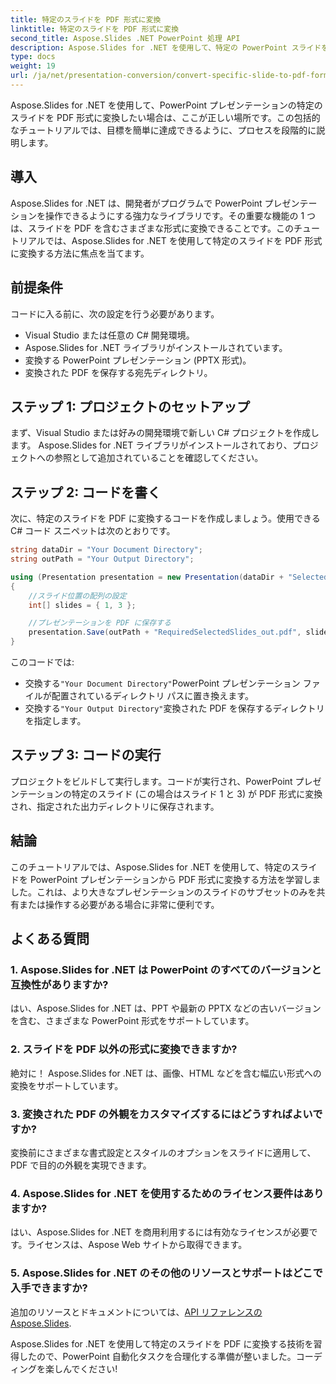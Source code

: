 ```yaml
---
title: 特定のスライドを PDF 形式に変換
linktitle: 特定のスライドを PDF 形式に変換
second_title: Aspose.Slides .NET PowerPoint 処理 API
description: Aspose.Slides for .NET を使用して、特定の PowerPoint スライドを PDF 形式に変換する方法を学びます。コード例を含むステップバイステップのガイド。
type: docs
weight: 19
url: /ja/net/presentation-conversion/convert-specific-slide-to-pdf-format/
---
```



Aspose.Slides for .NET を使用して、PowerPoint プレゼンテーションの特定のスライドを PDF 形式に変換したい場合は、ここが正しい場所です。この包括的なチュートリアルでは、目標を簡単に達成できるように、プロセスを段階的に説明します。

## 導入

Aspose.Slides for .NET は、開発者がプログラムで PowerPoint プレゼンテーションを操作できるようにする強力なライブラリです。その重要な機能の 1 つは、スライドを PDF を含むさまざまな形式に変換できることです。このチュートリアルでは、Aspose.Slides for .NET を使用して特定のスライドを PDF 形式に変換する方法に焦点を当てます。

## 前提条件

コードに入る前に、次の設定を行う必要があります。

- Visual Studio または任意の C# 開発環境。
- Aspose.Slides for .NET ライブラリがインストールされています。
- 変換する PowerPoint プレゼンテーション (PPTX 形式)。
- 変換された PDF を保存する宛先ディレクトリ。

## ステップ 1: プロジェクトのセットアップ

まず、Visual Studio または好みの開発環境で新しい C# プロジェクトを作成します。 Aspose.Slides for .NET ライブラリがインストールされており、プロジェクトへの参照として追加されていることを確認してください。

## ステップ 2: コードを書く

次に、特定のスライドを PDF に変換するコードを作成しましょう。使用できる C# コード スニペットは次のとおりです。

```csharp
string dataDir = "Your Document Directory";
string outPath = "Your Output Directory";

using (Presentation presentation = new Presentation(dataDir + "SelectedSlides.pptx"))
{
    //スライド位置の配列の設定
    int[] slides = { 1, 3 };

    //プレゼンテーションを PDF に保存する
    presentation.Save(outPath + "RequiredSelectedSlides_out.pdf", slides, SaveFormat.Pdf);
}
```

このコードでは:

- 交換する`"Your Document Directory"`PowerPoint プレゼンテーション ファイルが配置されているディレクトリ パスに置き換えます。
- 交換する`"Your Output Directory"`変換された PDF を保存するディレクトリを指定します。

## ステップ 3: コードの実行

プロジェクトをビルドして実行します。コードが実行され、PowerPoint プレゼンテーションの特定のスライド (この場合はスライド 1 と 3) が PDF 形式に変換され、指定された出力ディレクトリに保存されます。

## 結論

このチュートリアルでは、Aspose.Slides for .NET を使用して、特定のスライドを PowerPoint プレゼンテーションから PDF 形式に変換する方法を学習しました。これは、より大きなプレゼンテーションのスライドのサブセットのみを共有または操作する必要がある場合に非常に便利です。

## よくある質問

### 1. Aspose.Slides for .NET は PowerPoint のすべてのバージョンと互換性がありますか?

はい、Aspose.Slides for .NET は、PPT や最新の PPTX などの古いバージョンを含む、さまざまな PowerPoint 形式をサポートしています。

### 2. スライドを PDF 以外の形式に変換できますか?

絶対に！ Aspose.Slides for .NET は、画像、HTML などを含む幅広い形式への変換をサポートしています。

### 3. 変換された PDF の外観をカスタマイズするにはどうすればよいですか?

変換前にさまざまな書式設定とスタイルのオプションをスライドに適用して、PDF で目的の外観を実現できます。

### 4. Aspose.Slides for .NET を使用するためのライセンス要件はありますか?

はい、Aspose.Slides for .NET を商用利用するには有効なライセンスが必要です。ライセンスは、Aspose Web サイトから取得できます。

### 5. Aspose.Slides for .NET のその他のリソースとサポートはどこで入手できますか?

追加のリソースとドキュメントについては、[API リファレンスの Aspose.Slides](https://reference.aspose.com/slides/net/).

Aspose.Slides for .NET を使用して特定のスライドを PDF に変換する技術を習得したので、PowerPoint 自動化タスクを合理化する準備が整いました。コーディングを楽しんでください!